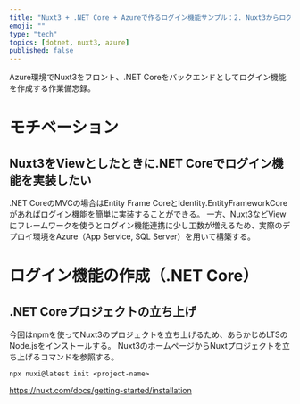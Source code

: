 ```yaml
---
title: "Nuxt3 + .NET Core + Azureで作るログイン機能サンプル：2. Nuxt3からログインしてみる"
emoji: ""
type: "tech"
topics: [dotnet, nuxt3, azure]
published: false
---
```

Azure環境でNuxt3をフロント、.NET Coreをバックエンドとしてログイン機能を作成する作業備忘録。
# モチベーション
## Nuxt3をViewとしたときに.NET Coreでログイン機能を実装したい
.NET CoreのMVCの場合はEntity Frame CoreとIdentity.EntityFrameworkCoreがあればログイン機能を簡単に実装することができる。
一方、Nuxt3などViewにフレームワークを使うとログイン機能連携に少し工数が増えるため、実際のデプロイ環境をAzure（App Service, SQL Server）を用いて構築する。

# ログイン機能の作成（.NET Core）
## .NET Coreプロジェクトの立ち上げ
今回はnpmを使ってNuxt3のプロジェクトを立ち上げるため、あらかじめLTSのNode.jsをインストールする。
Nuxt3のホームページからNuxtプロジェクトを立ち上げるコマンドを参照する。
```console
npx nuxi@latest init <project-name>
```
https://nuxt.com/docs/getting-started/installation
